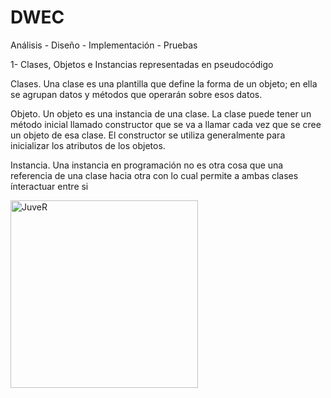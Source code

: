 # DWEC

Análisis - Diseño - Implementación - Pruebas

1- Clases, Objetos e Instancias representadas en pseudocódigo


Clases. Una clase es una plantilla
que define la forma de un objeto; en ella se agrupan datos y métodos que operarán sobre esos datos.

Objeto. Un objeto es una instancia de una clase. La clase puede tener un método inicial llamado constructor que se va a llamar cada vez que se cree un objeto de esa clase. El constructor se utiliza generalmente para inicializar los atributos de los objetos.

Instancia. Una instancia en programación no es otra cosa que una referencia de una clase hacia otra con lo cual permite a ambas clases ínteractuar entre si


<img src="https://pbs.twimg.com/media/EiAuAS8VoAA1-4T?format=jpg&name=large" alt="JuveR" width="300px">